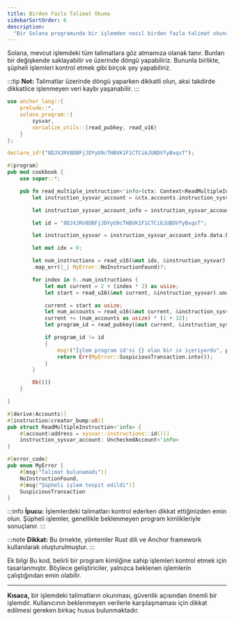 ```yaml
---
title: Birden Fazla Talimat Okuma
sidebarSortOrder: 6
description:
  "Bir Solana programında bir işlemden nasıl birden fazla talimat okunacağını öğrenin."
---
```


Solana, mevcut işlemdeki tüm talimatlara göz atmamıza olanak tanır. Bunları bir değişkende saklayabilir ve üzerinde döngü yapabiliriz. Bununla birlikte, şüpheli işlemleri kontrol etmek gibi birçok şey yapabiliriz.

:::tip
**Not:** Talimatlar üzerinde döngü yaparken dikkatli olun, aksi takdirde dikkatlice işlenmeyen veri kaybı yaşanabilir.
:::

```rust filename="read-multiple-instructions.rs"
use anchor_lang::{
    prelude::*,
    solana_program::{
        sysvar,
        serialize_utils::{read_pubkey, read_u16}
    }
};

declare_id!("8DJXJRV8DBFjJDYyU9cTHBVK1F1CTCi6JUBDVfyBxqsT");

#[program]
pub mod cookbook {
    use super::*;

    pub fn read_multiple_instruction<'info>(ctx: Context<ReadMultipleInstruction>, creator_bump: u8) -> Result<()> {
        let instruction_sysvar_account = &ctx.accounts.instruction_sysvar_account;

        let instruction_sysvar_account_info = instruction_sysvar_account.to_account_info();

        let id = "8DJXJRV8DBFjJDYyU9cTHBVK1F1CTCi6JUBDVfyBxqsT";

        let instruction_sysvar = instruction_sysvar_account_info.data.borrow();

        let mut idx = 0;

        let num_instructions = read_u16(&mut idx, &instruction_sysvar)
        .map_err(|_| MyError::NoInstructionFound)?;

        for index in 0..num_instructions {
            let mut current = 2 + (index * 2) as usize;
            let start = read_u16(&mut current, &instruction_sysvar).unwrap();

            current = start as usize;
            let num_accounts = read_u16(&mut current, &instruction_sysvar).unwrap();
            current += (num_accounts as usize) * (1 + 32);
            let program_id = read_pubkey(&mut current, &instruction_sysvar).unwrap();

            if program_id != id
            {
                msg!("İşlem program id'si {} olan bir ix içeriyordu", program_id);
                return Err(MyError::SuspiciousTransaction.into());
            }
        }

        Ok(())
    }

}

#[derive(Accounts)]
#[instruction(creator_bump:u8)]
pub struct ReadMultipleInstruction<'info> {
    #[account(address = sysvar::instructions::id())]
    instruction_sysvar_account: UncheckedAccount<'info>
}

#[error_code]
pub enum MyError {
    #[msg("Talimat bulunamadı")]
    NoInstructionFound,
    #[msg("Şüpheli işlem tespit edildi")]
    SuspiciousTransaction
}
```

:::info
**İpucu:** İşlemlerdeki talimatları kontrol ederken dikkat ettiğinizden emin olun. Şüpheli işlemler, genellikle beklenmeyen program kimlikleriyle sonuçlanır.
:::

:::note
**Dikkat:** Bu örnekte, yöntemler Rust dili ve Anchor framework kullanılarak oluşturulmuştur. 
:::


Ek bilgi
Bu kod, belirli bir program kimliğine sahip işlemleri kontrol etmek için tasarlanmıştır. Böylece geliştiriciler, yalnızca beklenen işlemlerin çalıştığından emin olabilir.


--- 

**Kısaca,** bir işlemdeki talimatların okunması, güvenlik açısından önemli bir işlemdir. Kullanıcının beklenmeyen verilerle karşılaşmaması için dikkat edilmesi gereken birkaç husus bulunmaktadır.